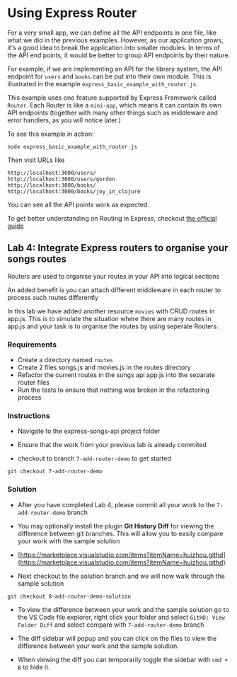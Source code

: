 # Using Express Router

For a very small app, we can define all the API endpoints in one file, like what we did in the previous examples. However, as our application grows, it's a good idea to break the application into smaller modules. In terms of the API end points, it would be better to group API endpoints by their nature.

For example, if we are implementing an API for the library system, the API endpoint for `users` and `books` can be put into their own module. This is illustrated in the example `express_basic_example_with_router.js`.

This example uses one feature supported by Express Framework called `Router`. Each Router is like a `mini-app`, which means it can contain its own API endpoints \(together with many other things such as middleware and error handlers, as you will notice later.\)

To see this example in action:

```text
node express_basic_example_with_router.js
```

Then visit URLs like

```text
http://localhost:3000/users/
http://localhost:3000/users/gordon
http://localhost:3000/books/
http://localhost:3000/books/joy_in_clojure
```

You can see all the API points work as expected.

To get better understanding on Routing in Express, checkout [the official guide](https://expressjs.com/en/guide/routing.html)



## Lab 4: Integrate Express routers to organise your songs routes

Routers are used to organise your routes in your API into logical sections

An added benefit is you can attach different middleware in each router to process such routes differently

In this lab we have added another resource `movies` with CRUD routes in app.js. This is to simulate the situation where there are many routes in app.js and your task is to organise the routes by using seperate Routers.

### Requirements
- Create a directory named `routes`
- Create 2 files songs.js and movies.js in the routes directory
- Refactor the current routes in the songs api app.js into the separate router files
- Run the tests to ensure that nothing was broken in the refactoring process

### Instructions
- Navigate to the express-songs-api project folder

- Ensure that the work from your previous lab is already commited

- checkout to branch `7-add-router-demo` to get started

```
git checkout 7-add-router-demo
```

### Solution
- After you have completed Lab 4, please commit all your work to the `7-add-router-demo` branch

- You may optionally install the plugin **Git History Diff** for viewing the difference between git branches. This will allow you to easily compare your work with the sample solution 

- [https://marketplace.visualstudio.com/items?itemName=huizhou.githd](https://marketplace.visualstudio.com/items?itemName=huizhou.githd)

- Next checkout to the solution branch and we will now walk through the sample solution
```
git checkout 8-add-router-demo-solution
``` 

- To view the difference between your work and the sample solution go to the VS Code file explorer, right click your folder and select `GitHD: View Folder Diff` and select compare with `7-add-router-demo` branch 

- The diff sidebar will popup and you can click on the files to view the difference between your work and the sample solution.

- When viewing the diff you can temporarily toggle the sidebar with `cmd + B` to hide it.


